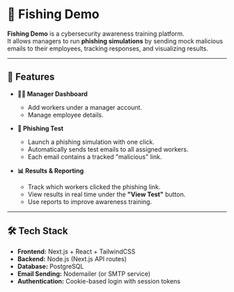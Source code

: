 # 🎣 Fishing Demo

**Fishing Demo** is a cybersecurity awareness training platform.  
It allows managers to run **phishing simulations** by sending mock malicious emails to their employees, tracking responses, and visualizing results.

---

## 🚀 Features

- **👨‍💼 Manager Dashboard**
  - Add workers under a manager account.
  - Manage employee details.

- **📧 Phishing Test**
  - Launch a phishing simulation with one click.
  - Automatically sends test emails to all assigned workers.
  - Each email contains a tracked "malicious" link.

- **📊 Results & Reporting**
  - Track which workers clicked the phishing link.
  - View results in real time under the **"View Test"** button.
  - Use reports to improve awareness training.

---

## 🛠️ Tech Stack

- **Frontend:** Next.js + React + TailwindCSS
- **Backend:** Node.js (Next.js API routes)
- **Database:** PostgreSQL
- **Email Sending:** Nodemailer (or SMTP service)
- **Authentication:** Cookie-based login with session tokens


